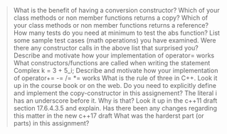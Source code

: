 > What is the benefit of having a conversion constructor?
Which of your class methods or non member functions returns a copy?
Which of your class methods or non member functions returns a reference?
How many tests do you need at minimum to test the abs function?
List some sample test cases (math operations) you have examined.
Were there any constructor calls in the above list that surprised you?
Describe and motivate how your implementation of operator= works
What constructors/functions are called when writing the statement Complex k = 3 + 5_i;
Describe and motivate how your implementation of operator+= -= /= *= works
What is the rule of three in C++. Look it up in the course book or on the web.
Do you need to explicitly define and implement the copy-constructor in this assignement?
The literal i has an underscore before it. Why is that? Look it up in the c++11 draft section 17.6.4.3.5 and explain. Has there been any changes regarding this matter in the new c++17 draft
What was the harderst part (or parts) in this assignment?